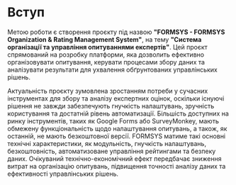 # Вступ
Метою роботи є створення проєкту під назвою **"FORMSYS - FORMSYS Organization & Rating Management System"**, на тему **"Система організації та управління опитуваннями експертів"**. Цей проєкт спрямований на розробку платформи, яка дозволить ефективно організовувати опитування, керувати процесами збору даних та аналізувати результати для ухвалення обґрунтованих управлінських рішень.

Актуальність проєкту зумовлена зростанням потреби у сучасних інструментах для збору та аналізу експертних оцінок, оскільки існуючі рішення не завжди забезпечують гнучкість налаштувань, зручність користування та достатній рівень автоматизації. Більшість доступних на ринку інструментів, таких як Google Forms або SurveyMonkey, мають обмежену функціональність щодо налаштування опитувань, а також, як останній, не мають безкоштовної версії.
FORMSYS матиме такі основні технічні характеристики, як модульність, гнучкість налаштувань, безкоштовність, автоматизоване управління рейтингами та безпеку даних. Очікуваний технічно-економічний ефект передбачає зниження витрат на організацію опитувань, підвищення точності аналізу даних та ефективності управлінських рішень.